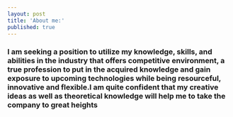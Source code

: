 ```yaml
---
layout: post
title: 'About me:'
published: true
---
```

### I am seeking a position to utilize my knowledge, skills, and abilities in the industry that offers competitive environment, a true profession to put in the acquired knowledge and gain exposure to upcoming technologies while being resourceful, innovative and flexible.I am quite confident that my creative ideas as well as theoretical knowledge will help me to take the company to great heights
